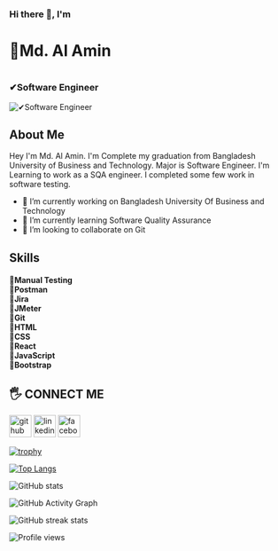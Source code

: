### Hi there 👋, I'm <h1>👨Md. Al Amin<h1/>
  #### <h3>✔Software Engineer</h3>
![✔Software Engineer](https://tse2.mm.bing.net/th?id=OIP.4fNBO_UDYEVxM0E5T2FyJQHaFj&pid=Api&P=0)

<h2><b>About Me</b></h2>
Hey I'm Md. Al Amin. I'm Complete my graduation from Bangladesh University of Business and Technology. Major is Software Engineer. I'm Learning to work as a SQA engineer. I completed some few work in software testing.
  
- 🔭 I’m currently working on Bangladesh University Of Business and Technology 
- 🌱 I’m currently learning Software Quality Assurance 
- 👯 I’m looking to collaborate on Git 

<h2><b>Skills</b></h2><h4>🥇Manual Testing<br>🥇Postman<br>🥇Jira<br>🥇JMeter<br>🥇Git<br>🥇HTML<br>🥇CSS<br>🥇React<br>🥇JavaScript<br>🥇Bootstrap</h4>



<h2><b>🖐 CONNECT ME</b></h2>

[<img  src='https://cdn.jsdelivr.net/npm/simple-icons@3.0.1/icons/github.svg' alt='github' height='40'>](https://github.com/alamin937)  [<img src='https://cdn.jsdelivr.net/npm/simple-icons@3.0.1/icons/linkedin.svg' alt='linkedin' height='40'>](https://www.linkedin.com/in/https://www.linkedin.com/in/md-al-amin-20ba14216//)  [<img src='https://cdn.jsdelivr.net/npm/simple-icons@3.0.1/icons/facebook.svg' alt='facebook' height='40'>](https://www.facebook.com/https://www.facebook.com/alamin.anik.10/)  

[![trophy](https://github-profile-trophy.vercel.app/?username=alamin937)](https://github.com/ryo-ma/github-profile-trophy)

[![Top Langs](https://github-readme-stats.vercel.app/api/top-langs/?username=alamin937)](https://github.com/anuraghazra/github-readme-stats)

![GitHub stats](https://github-readme-stats.vercel.app/api?username=alamin937&show_icons=true)  

![GitHub Activity Graph](https://activity-graph.herokuapp.com/graph?username=alamin937)  

![GitHub streak stats](https://github-readme-streak-stats.herokuapp.com/?user=alamin937)  

![Profile views](https://gpvc.arturio.dev/alamin937)  
